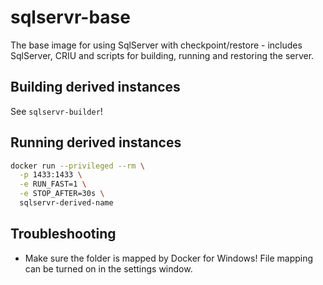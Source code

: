 ﻿# sqlservr-base
The base image for using SqlServer with checkpoint/restore - includes SqlServer, CRIU and scripts for building, running and restoring the server.

## Building derived instances
See `sqlservr-builder`!

## Running derived instances
```bash
docker run --privileged --rm \
  -p 1433:1433 \
  -e RUN_FAST=1 \
  -e STOP_AFTER=30s \
  sqlservr-derived-name
```

## Troubleshooting
- Make sure the folder is mapped by Docker for Windows! File mapping can be turned on in the settings window.
